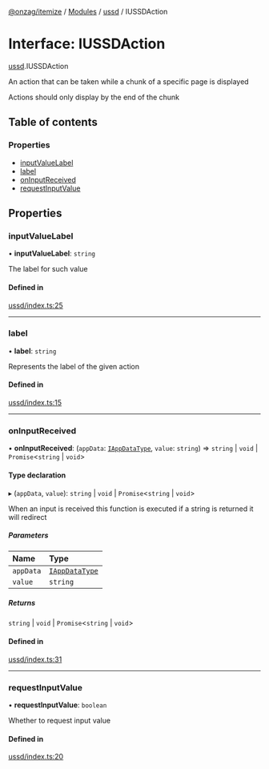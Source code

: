 [@onzag/itemize](../README.md) / [Modules](../modules.md) / [ussd](../modules/ussd.md) / IUSSDAction

# Interface: IUSSDAction

[ussd](../modules/ussd.md).IUSSDAction

An action that can be taken while a chunk of a specific page
is displayed

Actions should only display by the end of the chunk

## Table of contents

### Properties

- [inputValueLabel](ussd.IUSSDAction.md#inputvaluelabel)
- [label](ussd.IUSSDAction.md#label)
- [onInputReceived](ussd.IUSSDAction.md#oninputreceived)
- [requestInputValue](ussd.IUSSDAction.md#requestinputvalue)

## Properties

### inputValueLabel

• **inputValueLabel**: `string`

The label for such value

#### Defined in

[ussd/index.ts:25](https://github.com/onzag/itemize/blob/73e0c39e/ussd/index.ts#L25)

___

### label

• **label**: `string`

Represents the label of the given action

#### Defined in

[ussd/index.ts:15](https://github.com/onzag/itemize/blob/73e0c39e/ussd/index.ts#L15)

___

### onInputReceived

• **onInputReceived**: (`appData`: [`IAppDataType`](server.IAppDataType.md), `value`: `string`) => `string` \| `void` \| `Promise`\<`string` \| `void`\>

#### Type declaration

▸ (`appData`, `value`): `string` \| `void` \| `Promise`\<`string` \| `void`\>

When an input is received this function is executed
if a string is returned it will redirect

##### Parameters

| Name | Type |
| :------ | :------ |
| `appData` | [`IAppDataType`](server.IAppDataType.md) |
| `value` | `string` |

##### Returns

`string` \| `void` \| `Promise`\<`string` \| `void`\>

#### Defined in

[ussd/index.ts:31](https://github.com/onzag/itemize/blob/73e0c39e/ussd/index.ts#L31)

___

### requestInputValue

• **requestInputValue**: `boolean`

Whether to request input value

#### Defined in

[ussd/index.ts:20](https://github.com/onzag/itemize/blob/73e0c39e/ussd/index.ts#L20)
